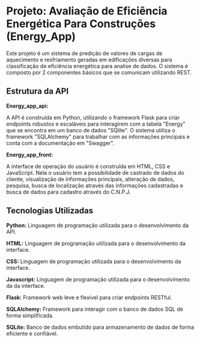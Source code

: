 # Projeto: Avaliação de Eficiência Energética Para Construções (Energy_App)

Este projeto é um sistema de predição de valores de cargas de aquecimento e resfriamento geradas em edificações diversas para classificação de eficiência energética para analise de dados. O sistema é composto por 2 componentes básicos que se comunicam utilizando REST. 

## Estrutura da API

**Energy_app_api:**

A API é construída em Python, utilizando o framework Flask para criar endpoints robustos e escaláveis para interagirem com a tabela "Energy" que se encontra em um banco de dados "SQlite". O sistema utiliza o framework "SQLAlchemy" para trabalhar com as informações principais e conta com a documentação em "Swagger".

**Energy_app_front:**

A interface de operação do usuário é construída em HTML, CSS e JavaScript. Nela o usuário tem a possibilidade de castrado de dados do cliente, visualização de informações principais, alteração de dados, pesquisa, busca de localização através das informações cadastradas e busca de dados para cadastro através do C.N.P.J.

## Tecnologias Utilizadas

   **Python:** Linguagem de programação utilizada para o desenvolvimento da API.
   
   **HTML:** Linguagem de programação utilizada para o desenvolvimento da interface.
   
   **CSS:** Linguagem de programação utilizada para o desenvolvimento da interface.
   
   **Javascript:** Linguagem de programação utilizada para o desenvolvimento da da interface.
   
   **Flask:** Framework web leve e flexível para criar endpoints RESTful.
   
   **SQLAlchemy:** Framework para interagir com o banco de dados SQL de forma simplificada.
   
   **SQLite:** Banco de dados embutido para armazenamento de dados de forma eficiente e confiável.
